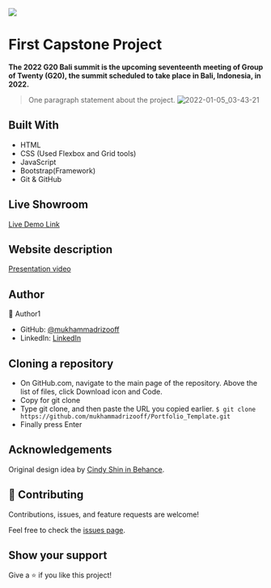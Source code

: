![](https://img.shields.io/badge/Microverse-blueviolet)

# First Capstone Project

**The 2022 G20 Bali summit is the upcoming seventeenth meeting of Group of Twenty (G20), the summit scheduled to take place in Bali, Indonesia, in 2022.**

> One paragraph statement about the project.
> ![2022-01-05_03-43-21](https://user-images.githubusercontent.com/63915024/148134074-9eb1871b-d56f-45e8-b250-3ee850e735aa.png)







## Built With

- HTML
- CSS (Used Flexbox and Grid tools)
- JavaScript
- Bootstrap(Framework)
- Git & GitHub

## Live Showroom

[Live Demo Link](https://mukhammadrizooff.github.io/2022-G20-Bali-summit/)

## Website description

[Presentation video](https://www.loom.com/share/1517a93228224fb6a64ab6bd521d811d)

## Author

👤 Author1

- GitHub: [@mukhammadrizooff](https://github.com/mukhammadrizooff)
- LinkedIn: [LinkedIn](linkedin.com/in/mukhammadrizooff)

## Cloning a repository
- On GitHub.com, navigate to the main page of the repository. Above the list of files, click Download icon and Code.
- Copy for git clone
- Type git clone, and then paste the URL you copied earlier.
`$ git clone https://github.com/mukhammadrizooff/Portfolio_Template.git`
- Finally press Enter 

## Acknowledgements
Original design idea by [Cindy Shin in Behance](https://www.behance.net/adagio07).

## 🤝 Contributing
Contributions, issues, and feature requests are welcome!

Feel free to check the [issues page](https://github.com/mukhammadrizooff/2022-G20-Bali-summit/issues).
## Show your support

Give a ⭐️ if you like this project!
